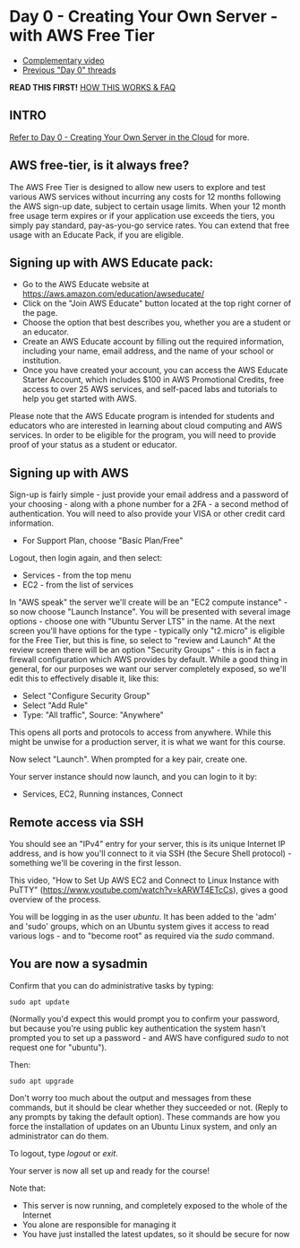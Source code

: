 # Day 0 - Creating Your Own Server - with AWS Free Tier

* [Complementary video](https://youtube.com/live/_-6UYOjRIVQ?feature=share)
* [Previous "Day 0" threads](https://www.reddit.com/r/linuxupskillchallenge/search/?q=Day%200&restrict_sr=1)

**READ THIS FIRST!** [HOW THIS WORKS & FAQ](https://www.reddit.com/r/linuxupskillchallenge/comments/qeymzb/please_read_this_first_how_this_works_faq/)

## INTRO

[Refer to Day 0 - Creating Your Own Server in the Cloud](https://github.com/livialima/linuxupskillchallenge/blob/master/00-VPS-big.md) for more.

## AWS free-tier, is it always free?
The AWS Free Tier is designed to allow new users to explore and test various AWS services without incurring any costs for 12 months following the AWS sign-up date, subject to certain usage limits. When your 12 month free usage term expires or if your application use exceeds the tiers, you simply pay standard, pay-as-you-go service rates. You can extend that free usage with an Educate Pack, if you are eligible.

## Signing up with AWS Educate pack:

* Go to the AWS Educate website at https://aws.amazon.com/education/awseducate/
* Click on the "Join AWS Educate" button located at the top right corner of the page.
* Choose the option that best describes you, whether you are a student or an educator.
* Create an AWS Educate account by filling out the required information, including your name, email address, and the name of your school or institution.
* Once you have created your account, you can access the AWS Educate Starter Account, which includes $100 in AWS Promotional Credits, free access to over 25 AWS services, and self-paced labs and tutorials to help you get started with AWS.

Please note that the AWS Educate program is intended for students and educators who are interested in learning about cloud computing and AWS services. In order to be eligible for the program, you will need to provide proof of your status as a student or educator.

## Signing up with AWS

Sign-up is fairly simple - just provide your email address and a password of your choosing - along with a phone number for a 2FA - a second method of authentication.
You will need to also provide your VISA or other credit card information.

* For Support Plan, choose "Basic Plan/Free"

Logout, then login again, and then select:

* Services - from the top menu
* EC2 - from the list of services

In "AWS speak" the server we'll create will be an "EC2 compute instance" - so now choose "Launch Instance". You will be presented with several image options - choose one with "Ubuntu Server LTS" in the name.
At the next screen you'll have options for the type - typically only "t2.micro" is eligible for the Free Tier, but this is fine, so select to "review and Launch"
At the review screen there will be an option "Security Groups" - this is in fact a firewall configuration which AWS provides by default. While a good thing in general, for our purposes we want our server completely exposed, so we'll edit this to effectively disable it, like this:

* Select "Configure Security Group"
* Select "Add Rule"
* Type: "All traffic", Source: "Anywhere"

This opens all ports and protocols to access from anywhere. While this might be unwise for a production server, it is what we want for this course.

Now select "Launch". When prompted for a key pair, create one.

Your server instance should now launch, and you can login to it by:

* Services, EC2, Running instances, Connect

## Remote access via SSH

You should see an "IPv4" entry for your server, this is its unique Internet IP address, and is how you'll connect to it via SSH (the Secure Shell protocol) - something we'll be covering in the first lesson.

This video, "How to Set Up AWS EC2 and Connect to Linux Instance with PuTTY" (<https://www.youtube.com/watch?v=kARWT4ETcCs>), gives a good overview of the process.

You will be logging in as the user *ubuntu*. It has been added to the 'adm' and 'sudo' groups, which on an Ubuntu system gives it access to read various logs - and to "become root" as required via the _sudo_ command.

## You are now a sysadmin

Confirm that you can do administrative tasks by typing:

`sudo apt update`

(Normally you'd expect this would prompt you to confirm your password, but because you're using public key authentication the system hasn't prompted you to set up a password - and AWS have configured *sudo* to not request one for "ubuntu").

Then:

`sudo apt upgrade`

Don't worry too much about the output and messages from these commands, but it should be clear whether they succeeded or not. (Reply to any prompts by taking the default option). These commands are how you force the installation of updates on an Ubuntu Linux system, and only an administrator can do them.

To logout, type _logout_ or _exit_.

Your server is now all set up and ready for the course!

Note that:

* This server is now running, and completely exposed to the whole of the Internet
* You alone are responsible for managing it
* You have just installed the latest updates, so it should be secure for now
